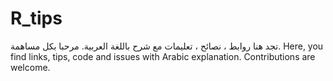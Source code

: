 # R_tips
تجد هنا روابط ، نصائح ، تعليمات مع شرح باللغة العربية. مرحبا بكل مساهمة.
Here, you find links, tips, code and issues with Arabic explanation. Contributions are welcome.

